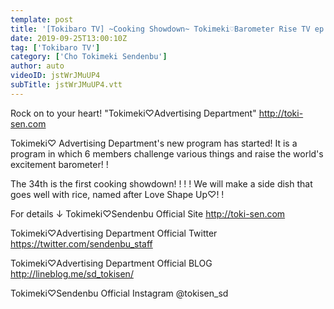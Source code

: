 ```yaml
---
template: post
title: '[Tokibaro TV] ~Cooking Showdown~ Tokimeki♡Barometer Rise TV ep 34'
date: 2019-09-25T13:00:10Z
tag: ['Tokibaro TV']
category: ['Cho Tokimeki Sendenbu']
author: auto 
videoID: jstWrJMuUP4
subTitle: jstWrJMuUP4.vtt
---
```

Rock on to your heart! "Tokimeki♡Advertising Department"
http://toki-sen.com

Tokimeki♡ Advertising Department's new program has started!
It is a program in which 6 members challenge various things and raise the world's excitement barometer! !

The 34th is the first cooking showdown! ! ! !
We will make a side dish that goes well with rice, named after Love Shape Up♡! !

For details ↓
Tokimeki♡Sendenbu Official Site
http://toki-sen.com

Tokimeki♡Advertising Department Official Twitter
https://twitter.com/sendenbu_staff

Tokimeki♡Advertising Department Official BLOG
http://lineblog.me/sd_tokisen/

Tokimeki♡Sendenbu Official Instagram
@tokisen_sd